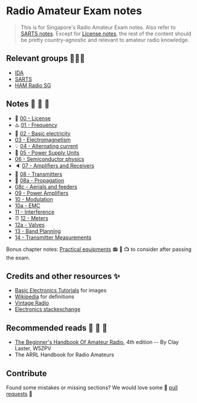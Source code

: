 # Radio Amateur Exam notes

> This is for Singapore's Radio Amateur Exam notes. Also refer to [SARTS notes](http://www.sarts.org.sg/rae/studyrae.html). Except for [License notes](00_license.md), the rest of the content should be pretty country-agnostic and relevant to amateur radio knowledge.

## Relevant groups :couple::two_women_holding_hands::two_men_holding_hands:

- [IDA](https://www.ida.gov.sg/)
- [SARTS](http://www.sarts.org.sg/)
- [HAM Radio SG](https://www.facebook.com/groups/232268357146272/)

## Notes :page_facing_up: :bookmark_tabs: :page_with_curl:

- :page_facing_up: [00 - License](00_license.md)
- :hotsprings: [01 - Frequency](01_frequency.md)
- :battery: [02 - Basic electricity](02_basic_electricity.md)
- [03 - Electromagnetism](03_electromagnetism.md)
- :bulb: [04 - Alternating current](04_alternating_current.md)
- :electric_plug: [05 - Power Supply Units](50_power_supply_units.md)
- [06 - Semiconductor physics](06_semiconductor_physics.md)
- :speaker: [07 - Amplifiers and Receivers](07_amplifiers_receivers.md)
- :satellite: [08 - Transmitters](08_transmitters.md)
- :dash: [08a - Propagation](08a_propagation.md)
- [08c - Aerials and feeders](08c_aerials_feeders.md)
- [09 - Power Amplifiers](09_power_amplifier.md)
- [10 - Modulation](10_modulation.md)
- [10a - EMC](10a_emc.md)
- [11 - Interference](11_interference.md)
- :alarm_clock: [12 - Meters](12_meters.md)
- [12a - Valves](12a_valves.md)
- [13 - Band Planning](13_band_planning.md)
- [14 - Transmitter Measurements](14_transmitter_measurements.md)

Bonus chapter notes: [Practical equipments](15_equipment.md) :radio: :satellite: :tv: to consider after passing the exam.

## Credits and other resources :sparkles:

- [Basic Electronics Tutorials](http://www.electronics-tutorials.ws/) for images
- [Wikipedia](https://en.wikipedia.org/wiki/Main_Page) for definitions
- [Vintage Radio](http://www.vintage-radio.com/)
- [Electronics stackexchange](https://electronics.stackexchange.com)

## Recommended reads :closed_book: :green_book: :blue_book:
- [The Beginner's Handbook Of Amateur Radio](http://www.amazon.com/Beginners-Handbook-Amateur-Radio/dp/0071361871), 4th edition -- By Clay Laster, W5ZPV
- The ARRL Handbook for Radio Amateurs

## Contribute

Found some mistakes or missing sections? We would love some :sparkling_heart: [pull requests](https://help.github.com/articles/using-pull-requests/) :sparkling_heart:
